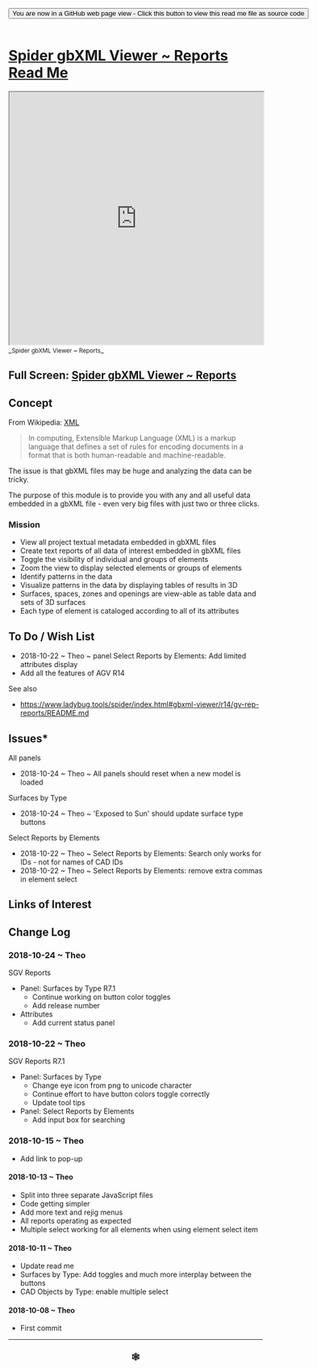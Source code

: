
<span style=display:none; >[You are now in a GitHub source code view - click this link to view Read Me file as a web page]( https://www.ladybug.tools/spider-gbxml-tools/#cookbook/spider-gbxml-viewer-reports/README.md "View file as a web page." ) </span>

<div><input type=button class = 'btn btn-secondary btn-sm' onclick="window.location.href='https://github.com/ladybug-tools/spider-gbxml-tools/blob/master/cookbook/spider-gbxml-viewer-reports/README.md'";
value='You are now in a GitHub web page view - Click this button to view this read me file as source code' ></div>

<br>

# [Spider gbXML Viewer ~ Reports Read Me]( #cookbook/spider-gbxml-viewer-reports/README.md )


<iframe src=https://www.ladybug.tools/spider-gbxml-tools/cookbook/spider-gbxml-viewer-reports/ width=100% height=500px >Iframes are not viewable in GitHub source code views</iframe>
_<small>Spider gbXML Viewer ~ Reports</small>_

## Full Screen: [Spider gbXML Viewer ~ Reports]( https://www.ladybug.tools/spider-gbxml-tools/cookbook/spider-gbxml-viewer-reports/r7/spider-gbxml-viewer-reports.html )



## Concept

From Wikipedia: [XML]( https://en.wikipedia.org/wiki/XML )

> In computing, Extensible Markup Language (XML) is a markup language that defines a set of rules for encoding documents in a format that is both human-readable and machine-readable.

The issue is that gbXML files may be huge and analyzing the data can be tricky.

The purpose of this module is to provide you with any and all useful data embedded in a gbXML file - even very big files with just two or three clicks.


### Mission

* View all project textual metadata embedded in gbXML files
* Create text reports of all data of interest embedded in gbXML files
* Toggle the visibility of individual and groups of elements
* Zoom the view to display selected elements or groups of elements
* Identify patterns in the data
* Visualize patterns in the data by displaying tables of results in 3D
* Surfaces, spaces, zones and openings are view-able as table data and sets of 3D surfaces
* Each type of element is cataloged according to all of its attributes

## To Do / Wish List

* 2018-10-22 ~ Theo ~ panel Select Reports by Elements: Add limited attributes display
* Add all the features of AGV R14

See also

* https://www.ladybug.tools/spider/index.html#gbxml-viewer/r14/gv-rep-reports/README.md


## Issues*

All panels
* 2018-10-24 ~ Theo ~ All panels should reset when a new model is loaded

Surfaces by Type
* 2018-10-24 ~ Theo ~ 'Exposed to Sun' should update surface type buttons

Select Reports by Elements
* 2018-10-22 ~ Theo ~ Select Reports by Elements: Search only works for IDs - not for names of CAD IDs
* 2018-10-22 ~ Theo ~ Select Reports by Elements: remove extra commas in element select


## Links of Interest



## Change Log


### 2018-10-24 ~ Theo

SGV Reports
* Panel: Surfaces by Type R7.1
	* Continue working on button color toggles
	* Add release number
* Attributes
	* Add current status panel

### 2018-10-22 ~ Theo

SGV Reports R7.1
* Panel: Surfaces by Type
	* Change eye icon from png to unicode character
	* Continue effort to have button colors toggle correctly
	* Update tool tips
* Panel: Select Reports by Elements
	* Add input box for searching


### 2018-10-15 ~ Theo

* Add link to pop-up


#### 2018-10-13 ~ Theo

* Split into three separate JavaScript files
* Code getting simpler
* Add more text and rejig menus
* All reports operating as expected
* Multiple select working for all elements when using element select item


#### 2018-10-11 ~ Theo

* Update read me
* Surfaces by Type: Add toggles and much more interplay between the buttons
* CAD Objects by Type: enable multiple select


#### 2018-10-08 ~ Theo

* First commit


***

### <center title="Howdy! My web is better than yours. ;-)" ><a href=javascript:window.scrollTo(0,0); style="text-decoration:none !important;" > &#x1f578; </a></center>



